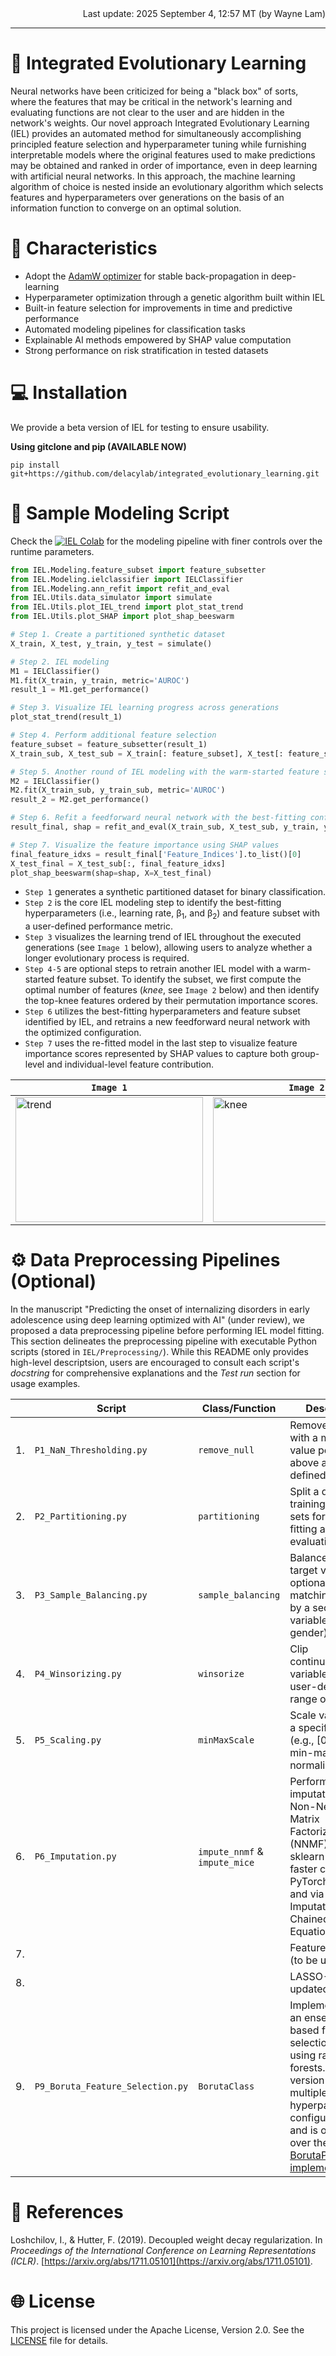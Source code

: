 <div align="right">
  Last update: 2025 September 4, 12:57 MT (by Wayne Lam)
</div>
<hr>

# :crystal_ball: Integrated Evolutionary Learning #
Neural networks have been criticized for being a "black box" of sorts, where the features that may be critical in the network's learning and evaluating functions are not clear to the user and are hidden in the network's weights. Our novel approach Integrated Evolutionary Learning (IEL) provides an automated method for simultaneously accomplishing principled feature selection and hyperparameter tuning while furnishing interpretable models where the original features used to make predictions may be obtained and ranked in order of importance, even in deep learning with artificial neural networks. In this approach, the machine learning algorithm of choice is nested inside an evolutionary algorithm which selects features and hyperparameters over generations on the basis of an information function to converge on an optimal solution.

# :paperclip: Characteristics # 
* Adopt the [AdamW optimizer](https://docs.pytorch.org/docs/stable/generated/torch.optim.AdamW.html) for stable back-propagation in deep-learning 
* Hyperparameter optimization through a genetic algorithm built within IEL
* Built-in feature selection for improvements in time and predictive performance
* Automated modeling pipelines for classification tasks
* Explainable AI methods empowered by SHAP value computation
* Strong performance on risk stratification in tested datasets

# :computer: Installation #

We provide a beta version of IEL for testing to ensure usability. 

**Using gitclone and pip (AVAILABLE NOW)** 
```
pip install git+https://github.com/delacylab/integrated_evolutionary_learning.git
```

# :page_with_curl: Sample Modeling Script #
Check the [![IEL Colab](https://colab.research.google.com/assets/colab-badge.svg)](https://colab.research.google.com/drive/18scyVDA3VtMxgG9wDV5cxV39OO8gRYIP?usp=sharing) for the modeling pipeline with finer controls over the runtime parameters.

```python
from IEL.Modeling.feature_subset import feature_subsetter
from IEL.Modeling.ielclassifier import IELClassifier
from IEL.Modeling.ann_refit import refit_and_eval
from IEL.Utils.data_simulator import simulate
from IEL.Utils.plot_IEL_trend import plot_stat_trend
from IEL.Utils.plot_SHAP import plot_shap_beeswarm

# Step 1. Create a partitioned synthetic dataset
X_train, X_test, y_train, y_test = simulate()

# Step 2. IEL modeling
M1 = IELClassifier()
M1.fit(X_train, y_train, metric='AUROC')
result_1 = M1.get_performance()

# Step 3. Visualize IEL learning progress across generations
plot_stat_trend(result_1) 

# Step 4. Perform additional feature selection
feature_subset = feature_subsetter(result_1)
X_train_sub, X_test_sub = X_train[: feature_subset], X_test[: feature_subset]

# Step 5. Another round of IEL modeling with the warm-started feature subset
M2 = IELClassifier()
M2.fit(X_train_sub, y_train_sub, metric='AUROC')
result_2 = M2.get_performance()

# Step 6. Refit a feedforward neural network with the best-fitting configuration
result_final, shap = refit_and_eval(X_train_sub, X_test_sub, y_train, y_test, result_2)

# Step 7. Visualize the feature importance using SHAP values
final_feature_idxs = result_final['Feature_Indices'].to_list()[0]
X_test_final = X_test_sub[:, final_feature_idxs]
plot_shap_beeswarm(shap=shap, X=X_test_final)
```
- `Step 1` generates a synthetic partitioned dataset for binary classification. 
- `Step 2` is the core IEL modeling step to identify the best-fitting hyperparameters (i.e., learning rate, β<sub>1</sub>, and β<sub>2</sub>) and feature subset with a user-defined performance metric. 
- `Step 3` visualizes the learning trend of IEL throughout the executed generations (see `Image 1` below), allowing users to analyze whether a longer evolutionary process is required.
- `Step 4-5` are optional steps to retrain another IEL model with a warm-started feature subset. To identify the subset, we first compute the optimal number of features (_knee_, see `Image 2` below) and then identify the top-knee features ordered by their permutation importance scores.
- `Step 6` utilizes the best-fitting hyperparameters and feature subset identified by IEL, and retrains a new feedforward neural network with the optimized configuration.
- `Step 7` uses the re-fitted model in the last step to visualize feature importance scores represented by SHAP values to capture both group-level and individual-level feature contribution.

| `Image 1` | `Image 2` | `Image 3`|
|---------|---------|---------|
| <img width="300" height="200" alt="trend" src="https://github.com/user-attachments/assets/681c7cb2-b071-43fa-8c67-2ec066a8c10c" /> | <img width="300" height="200" alt="knee" src="https://github.com/user-attachments/assets/4323badf-4738-454a-9c2f-e992f4dec9fd" /> | <img width="300" height="200" alt="shap" src="https://github.com/user-attachments/assets/1bb43a22-9186-422e-b18f-6faf59e9c68c" /> |

# ⚙️ Data Preprocessing Pipelines (Optional) #

In the manuscript "Predicting the onset of internalizing disorders in early adolescence using deep learning optimized with AI" (under review), we proposed a data preprocessing pipeline before performing IEL model fitting. This section delineates the preprocessing pipeline with executable Python scripts (stored in `IEL/Preprocessing/`). While this README only provides high-level descriptsion, users are encouraged to consult each script's _docstring_ for comprehensive explanations and the _Test run_ section for usage examples.  

| | Script | Class/Function | Description |
|---------|---------|---------|---------|
|1.|`P1_NaN_Thresholding.py`|`remove_null`|Remove variables with a missing value percentage above a user-defined threshold.|
|2.|`P2_Partitioning.py`|`partitioning`|Split a dataset into training and test sets for model fitting and evaluation.|
|3.|`P3_Sample_Balancing.py`|`sample_balancing`|Balance a binary target variable, optionally matching samples by a secondary variable (e.g., gender).|  
|4.|`P4_Winsorizing.py`|`winsorize`|Clip continuous/ordinal variables to a user-defined range of values.|
|5.|`P5_Scaling.py`|`minMaxScale`|Scale variables to a specified range (e.g., [0, 1]) using min-max normalization.|
|6.|`P6_Imputation.py`|`impute_nnmf` & `impute_mice`|Perform imputation via Non-Negative Matrix Factorization (NNMF), with both sklearn and a 5x faster custom PyTorch version, and via Multiple Imputation by Chained Equations (MICE).|
|7.| | |Features filtering (to be updated)|
|8.| | |LASSO-IEL (to be updated)|
|9.|`P9_Boruta_Feature_Selection.py`|`BorutaClass`|Implement Boruta, an ensemble-based feature selection method using random forests. This version supports multiple hyperparameter configurations and is optimized over the original [BorutaPy implementation](https://github.com/scikit-learn-contrib/boruta_py).|

# :book: References #
Loshchilov, I., & Hutter, F. (2019). Decoupled weight decay regularization. In _Proceedings of the International Conference on Learning Representations (ICLR)_. [https://arxiv.org/abs/1711.05101](https://arxiv.org/abs/1711.05101).


# :globe_with_meridians: License #
This project is licensed under the Apache License, Version 2.0. See the [LICENSE](./LICENSE) file for details.


